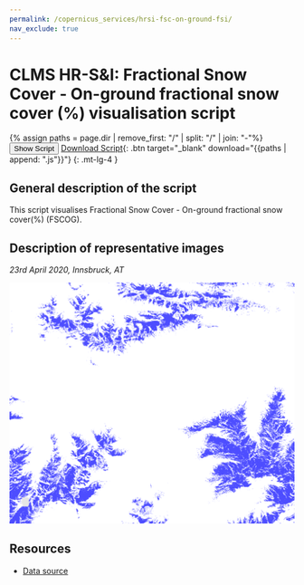 ```yaml
---
permalink: /copernicus_services/hrsi-fsc-on-ground-fsi/
nav_exclude: true
---
```


# CLMS HR-S&I: Fractional Snow Cover - On-ground fractional snow cover (%) visualisation script

{% assign paths = page.dir | remove_first: "/" | split: "/" | join: "-"%}
<button class="btn btn-primary" id="toggle-script" onclick="toggleScript()">Show Script</button>
[Download Script](script.js){: .btn target="_blank" download="{{paths | append: ".js"}}"}
{: .mt-lg-4 }

<div id="script" style="display:none;"> 
{% highlight javascript %}
{% include_relative script.js %}
{% endhighlight %}
</div>

## General description of the script  
This script visualises Fractional Snow Cover - On-ground fractional snow cover(%) (FSCOG).

  
## Description of representative images
*23rd April 2020, Innsbruck, AT* 

![FSCOG](fig/figure.png)  

## Resources

- [Data source](https://land.copernicus.eu/pan-european/biophysical-parameters/high-resolution-snow-and-ice-monitoring/snow-products)

